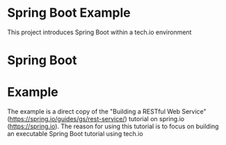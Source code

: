 # Spring Boot Example

This project introduces Spring Boot within a tech.io environment

# Spring Boot




# Example

The example is a direct copy of the "Building a RESTful Web Service" (https://spring.io/guides/gs/rest-service/) tutorial on spring.io (https://spring.io). The reason for using this tutorial is to focus on building an executable Spring Boot tutorial using tech.io